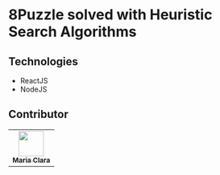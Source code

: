 # 8Puzzle solved with Heuristic Search Algorithms

## Technologies

- ReactJS
- NodeJS

## Contributor

<table>
  <tr>
      <td align="center">
        <a href="https://github.com/mariaclara-rs"><img src="https://avatars.githubusercontent.com/u/63561594?v=4" width="50px;" alt=""/><br/><sub><b>Maria Clara</b></sub></a>
      </td>
  </tr>
<table>

